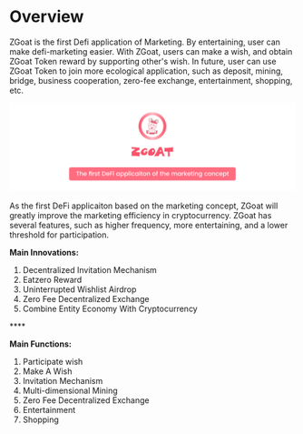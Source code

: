 # Overview

ZGoat is the first Defi application of Marketing. By entertaining, user can make defi-marketing easier. With ZGoat, users can make a wish, and obtain ZGoat Token reward by supporting other's wish. In future, user can use ZGoat Token to join more ecological application, such as deposit, mining, bridge, business cooperation, zero-fee exchange, entertainment, shopping, etc.

![](../.gitbook/assets/ying-xiao-sai-dao-de-di-yi-kuan-chan-pin-ying-.png)

As the first DeFi applicaiton based on the marketing concept, ZGoat will greatly improve the marketing efficiency in cryptocurrency. ZGoat has several features, such as higher frequency, more entertaining, and a lower threshold for participation.



**Main Innovations:**

1. Decentralized Invitation Mechanism
2. Eatzero Reward
3. Uninterrupted Wishlist Airdrop
4. Zero Fee Decentralized Exchange
5. Combine Entity Economy With Cryptocurrency

\*\*\*\*

**Main Functions:**

1. Participate wish
2. Make A Wish
3. Invitation Mechanism
4. Multi-dimensional Mining
5. Zero Fee Decentralized Exchange
6. Entertainment
7. Shopping



